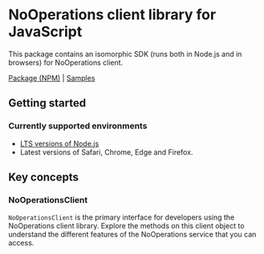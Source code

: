 # NoOperations client library for JavaScript

This package contains an isomorphic SDK (runs both in Node.js and in browsers) for NoOperations client.



[Package (NPM)](https://www.npmjs.com/package/@msinternal/no-operation) |
[Samples](https://github.com/Azure-Samples/azure-samples-js-management)

## Getting started

### Currently supported environments

- [LTS versions of Node.js](https://nodejs.org/about/releases/)
- Latest versions of Safari, Chrome, Edge and Firefox.






## Key concepts

### NoOperationsClient

`NoOperationsClient` is the primary interface for developers using the NoOperations client library. Explore the methods on this client object to understand the different features of the NoOperations service that you can access.

